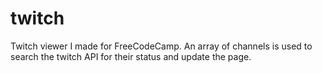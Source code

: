 # twitch

Twitch viewer I made for FreeCodeCamp. An array of channels is used to search the twitch API for their status and update the page.
